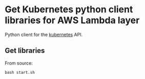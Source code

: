 # Get Kubernetes python client libraries for AWS Lambda layer

Python client for the [kubernetes](http://kubernetes.io/) API.

## Get libraries

From source:

```
bash start.sh
```
